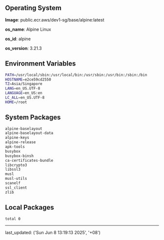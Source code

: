 ## Operating System

**Image**: public.ecr.aws/dev1-sg/base/alpine:latest

**os_name**: Alpine Linux

**os_id**: alpine

**os_version**: 3.21.3

## Environment Variables

```bash
PATH=/usr/local/sbin:/usr/local/bin:/usr/sbin:/usr/bin:/sbin:/bin
HOSTNAME=e2ce59cd2550
TZ=Asia/Singapore
LANG=en_US.UTF-8
LANGUAGE=en_US:en
LC_ALL=en_US.UTF-8
HOME=/root
```

## System Packages

```bash
alpine-baselayout
alpine-baselayout-data
alpine-keys
alpine-release
apk-tools
busybox
busybox-binsh
ca-certificates-bundle
libcrypto3
libssl3
musl
musl-utils
scanelf
ssl_client
zlib
```

## Local Packages

```bash
total 0
```

---

last_updated: ('Sun Jun  8 13:19:13 2025', '+08')